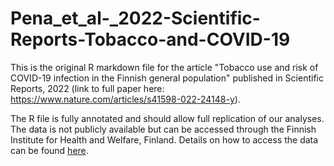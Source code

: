 # Pena_et_al-_2022-Scientific-Reports-Tobacco-and-COVID-19

This is the original R markdown file for the article "Tobacco use and risk of COVID-19 infection in the Finnish general population" published in Scientific Reports, 2022 (link to full paper here: https://www.nature.com/articles/s41598-022-24148-y).

The R file is fully annotated and should allow full replication of our analyses. The data is not publicly available but can be accessed through the Finnish Institute for Health and Welfare, Finland. Details on how to access the data can be found [here](https://thl.fi/en/web/thlfi-en/research-and-development/research-and-projects/national-finsote-survey/contact-information-finsote-).
